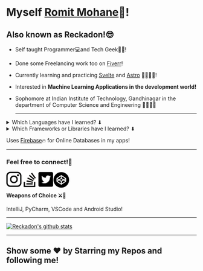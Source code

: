 # Myself <a href='https://github.com/Reckadon'>Romit Mohane</a>👋!
## Also known as Reckadon!😎

- Self taught Programmer💻and Tech Geek👨‍💻! 
- Done some Freelancing work too on <a target="blank" href='https://www.fiverr.com/reckadon?public_mode=true'>Fiverr</a>!
- Currently learning and practicing [Svelte](https://svelte.dev/) and [Astro](https://astro.build/) 🚀🤖👨‍💻!
- Interested in **Machine Learning Applications in the development world!**
- Sophomore at Indian Institute of Technology, Gandhinagar in the department of Computer Science and Engineering 👨‍💻👨‍🎓



  <hr/>
<details >
<summary>Which Languages have I learned? ⬇</summary>
<ul>
  <li>Java</li>
  <li>JavaScript/TypeScript</li>
  <li>Python</li>
  <li>Dart</li>
  <li>C++</li>
  <li>C#</li>
  <li>HTML</li>
  <li>CSS</li>
</ul>
  </details>
  <details >
  <summary>Which Frameworks or Libraries have I learned? ⬇</summary>
<ul>
  <li><a href="https://react.dev/">ReactJS</a></li>
  <li><a href="https://expressjs.com/">ExpressJS</a></li>
  <li><a href="https://flask.palletsprojects.com/en/3.0.x/">Flask</a></li>
  <li><a href="https://socket.io/">Socket.io</a></li>
  <li><a href="https://openjfx.io/">JavaFX</a></li>
  <li><a href="https://flutter.dev/">Flutter</a></li>
  <li><a href="https://developer.android.com/">Android Native</a></li>
  <li><a href="https://docs.oracle.com/javase%2F7%2Fdocs%2Fapi%2F%2F/javax/swing/package-summary.html">Swing</a></li>
  <li><a href="https://www.chartjs.org/">Chart.js</a></li>
  <li><a href="https://unity.com/">Unity (A Game Engine)</a></li>
</ul></details>

Uses <a target="_blank" href='https://firebase.google.com/'>Firebase</a>🔥 for Online Databases in my apps!<hr/>
### Feel free to connect!💃
  <a target="_blank" href='https://www.instagram.com/its_romit.m/'>
    <img alt='instagram' src='./img/insta.png' align='left' width='40px'>
  </a>
  <a target="_blank" href='https://stackoverflow.com/users/14729894/romit-mohane' width ='40px'>
    <img alt='Stack Overflow' src='./img/stackOverflowBnW.png' align='left' height='44px' width='44px'>
  </a>
  <a target="_blank" href='https://twitter.com/MohaneRomit'>
    <img alt='twitter' src='./img/twitter.jpg' align='left' width='40px'>
  </a>
  <a target="_blank" href='https://codepen.io/reckadon'>
    <img alt='codepen' src='./img/codepen.png' align='left' height='43px'>
  </a>
<br/>
<br>
<h4>Weapons of Choice ⚔🏹</h4>
IntelliJ, PyCharm, VSCode and Android Studio!
<hr>

[![Reckadon's github stats](https://github-readme-stats.vercel.app/api?username=Reckadon&theme=dark)](https://github.com/anuraghazra/github-readme-stats)


<hr/>
<h2>Show some ❤ by Starring my Repos and following me!<h2/>
